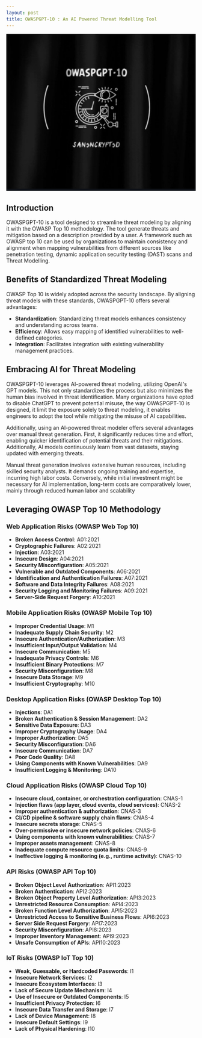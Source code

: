 ```yaml
---
layout: post
title: OWASPGPT-10 : An AI Powered Threat Modelling Tool
---
```

![](/images/2023-12-15-owasp/0.png)


## Introduction

OWASPGPT-10 is a tool designed to streamline threat modeling by aligning it with the OWASP Top 10 methodology. The tool generate threats and mitigation based on a description provided by a user. A framework such as OWASP top 10 can be used by organizations to maintain consistency and alignment when mapping vulnerabilities from different sources like penetration testing, dynamic application security testing (DAST) scans and Threat Modelling.


## Benefits of Standardized Threat Modeling

OWASP Top 10 is widely adopted across the security landscape. By aligning threat models with these standards, OWASPGPT-10 offers several advantages:
- **Standardization**: Standardizing threat models enhances consistency and understanding across teams.
- **Efficiency**: Allows easy mapping of identified vulnerabilities to well-defined categories.
- **Integration**: Facilitates integration with existing vulnerability management practices.

## Embracing AI for Threat Modeling

OWASPGPT-10 leverages AI-powered threat modeling, utilizing OpenAI's GPT models. This not only standardizes the process but also minimizes the human bias involved in threat identification. Many organizations have opted to disable ChatGPT to prevent potential misuse, the way OWASPGPT-10 is designed, it limit the  exposure solely to threat modeling, it enables engineers to adopt the tool while mitigating the misuse of AI capabilities.

Additionally, using an AI-powered threat modeler offers several advantages over manual threat generation. First, it significantly reduces time and effort, enabling quicker identification of potential threats and their mitigations. Additionally, AI models continuously learn from vast datasets, staying updated with emerging threats.

Manual threat generation involves extensive human resources, including skilled security analysts. It demands ongoing training and expertise, incurring high labor costs. Conversely, while initial investment might be necessary for AI implementation, long-term costs are comparatively lower, mainly through reduced human labor and scalability



## Leveraging OWASP Top 10 Methodology

### Web Application Risks (OWASP Web Top 10)

- **Broken Access Control**: A01:2021
- **Cryptographic Failures**: A02:2021
- **Injection**: A03:2021
- **Insecure Design**: A04:2021
- **Security Misconfiguration**: A05:2021
- **Vulnerable and Outdated Components**: A06:2021
- **Identification and Authentication Failures**: A07:2021
- **Software and Data Integrity Failures**: A08:2021
- **Security Logging and Monitoring Failures**: A09:2021
- **Server-Side Request Forgery**: A10:2021

### Mobile Application Risks (OWASP Mobile Top 10)

- **Improper Credential Usage**: M1
- **Inadequate Supply Chain Security**: M2
- **Insecure Authentication/Authorization**: M3
- **Insufficient Input/Output Validation**: M4
- **Insecure Communication**: M5
- **Inadequate Privacy Controls**: M6
- **Insufficient Binary Protections**: M7
- **Security Misconfiguration**: M8
- **Insecure Data Storage**: M9
- **Insufficient Cryptography**: M10

### Desktop Application Risks (OWASP Desktop Top 10)

- **Injections**: DA1
- **Broken Authentication & Session Management**: DA2
- **Sensitive Data Exposure**: DA3
- **Improper Cryptography Usage**: DA4
- **Improper Authorization**: DA5
- **Security Misconfiguration**: DA6
- **Insecure Communication**: DA7
- **Poor Code Quality**: DA8
- **Using Components with Known Vulnerabilities**: DA9
- **Insufficient Logging & Monitoring**: DA10

### Cloud Application Risks (OWASP Cloud Top 10)

- **Insecure cloud, container, or orchestration configuration**: CNAS-1
- **Injection flaws (app layer, cloud events, cloud services)**: CNAS-2
- **Improper authentication & authorization**: CNAS-3
- **CI/CD pipeline & software supply chain flaws**: CNAS-4
- **Insecure secrets storage**: CNAS-5
- **Over-permissive or insecure network policies**: CNAS-6
- **Using components with known vulnerabilities**: CNAS-7
- **Improper assets management**: CNAS-8
- **Inadequate compute resource quota limits**: CNAS-9
- **Ineffective logging & monitoring (e.g., runtime activity)**: CNAS-10

### API Risks (OWASP API Top 10)

- **Broken Object Level Authorization**: API1:2023
- **Broken Authentication**: API2:2023
- **Broken Object Property Level Authorization**: API3:2023
- **Unrestricted Resource Consumption**: API4:2023
- **Broken Function Level Authorization**: API5:2023
- **Unrestricted Access to Sensitive Business Flows**: API6:2023
- **Server Side Request Forgery**: API7:2023
- **Security Misconfiguration**: API8:2023
- **Improper Inventory Management**: API9:2023
- **Unsafe Consumption of APIs**: API10:2023

### IoT Risks (OWASP IoT Top 10)

- **Weak, Guessable, or Hardcoded Passwords**: I1
- **Insecure Network Services**: I2
- **Insecure Ecosystem Interfaces**: I3
- **Lack of Secure Update Mechanism**: I4
- **Use of Insecure or Outdated Components**: I5
- **Insufficient Privacy Protection**: I6
- **Insecure Data Transfer and Storage**: I7
- **Lack of Device Management**: I8
- **Insecure Default Settings**: I9
- **Lack of Physical Hardening**: I10



